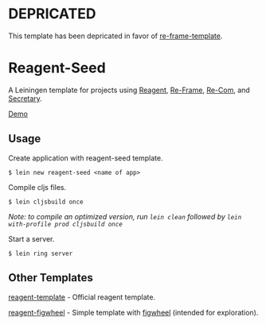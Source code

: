 # DEPRICATED

This template has been depricated in favor of [re-frame-template](https://github.com/Day8/re-frame-template).

# Reagent-Seed

A Leiningen template for projects using [Reagent](https://github.com/reagent-project/reagent), [Re-Frame](https://github.com/Day8/re-frame), [Re-Com](https://github.com/Day8/re-com), and [Secretary](https://github.com/gf3/secretary).

[Demo](http://reagent-seed.s3-website-us-east-1.amazonaws.com/)

## Usage

Create application with reagent-seed template.

```
$ lein new reagent-seed <name of app>
```

Compile cljs files.

```
$ lein cljsbuild once
```

*Note: to compile an optimized version, run `lein clean` followed by `lein with-profile prod cljsbuild once`*

Start a server.

```
$ lein ring server
```

## Other Templates

[reagent-template](https://github.com/reagent-project/reagent-template) - Official reagent template.

[reagent-figwheel](https://github.com/gadfly361/reagent-figwheel) - Simple template with [figwheel](https://github.com/bhauman/lein-figwheel) (intended for exploration).
